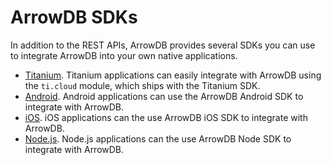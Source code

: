 # ArrowDB SDKs

In addition to the REST APIs, ArrowDB provides several SDKs you can use to integrate ArrowDB into
your own native applications.

*   [Titanium](#!/guide/titanium). Titanium applications can easily integrate with ArrowDB using
    the `ti.cloud` module, which ships with the Titanium SDK.
*   [Android](#!/guide/android). Android applications can use the ArrowDB Android SDK to
    integrate with ArrowDB.
*   [iOS](#!/guide/ios). iOS applications can the use ArrowDB iOS SDK to integrate with ArrowDB.
*   [Node.js](#!/guide/nodejs). Node.js applications can the use ArrowDB Node SDK to integrate with ArrowDB.


